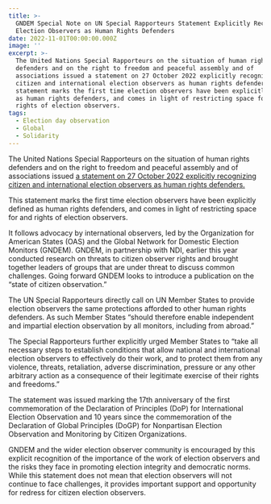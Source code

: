 ```yaml
---
title: >-
  GNDEM Special Note on UN Special Rapporteurs Statement Explicitly Recognizing
  Election Observers as Human Rights Defenders
date: 2022-11-01T00:00:00.000Z
image: ''
excerpt: >-
  The United Nations Special Rapporteurs on the situation of human rights
  defenders and on the right to freedom and peaceful assembly and of
  associations issued a statement on 27 October 2022 explicitly recognizing
  citizen and international election observers as human rights defenders. This
  statement marks the first time election observers have been explicitly defined
  as human rights defenders, and comes in light of restricting space for and
  rights of election observers.
tags:
  - Election day observation
  - Global
  - Solidarity
---
```


The United Nations Special Rapporteurs on the situation of human rights defenders and on the right to freedom and peaceful assembly and of associations issued [a statement on 27 October 2022 explicitly recognizing citizen and international election observers as human rights defenders. ](https://srdefenders.org/information/the-situation-of-election-observers-as-human-rights-defenders%ef%bf%bc/ "UN Special Rapporteurs statement")

This statement marks the first time election observers have been explicitly defined as human rights defenders, and comes in light of restricting space for and rights of election observers.

It follows advocacy by international observers, led by the Organization for American States (OAS) and the Global Network for Domestic Election Monitors (GNDEM). GNDEM, in partnership with NDI, earlier this year conducted research on threats to citizen observer rights and brought together leaders of groups that are under threat to discuss common challenges. Going forward GNDEM looks to introduce a publication on the “state of citizen observation.”

The UN Special Rapporteurs directly call on UN Member States to provide election observers the same protections afforded to other human rights defenders. As such Member States “should therefore enable independent and impartial election observation by all monitors, including from abroad.”

The Special Rapporteurs further explicitly urged Member States to “take all necessary steps to establish conditions that allow national and international election observers to effectively do their work, and to protect them from any violence, threats, retaliation, adverse discrimination, pressure or any other arbitrary action as a consequence of their legitimate exercise of their rights and freedoms.”

The statement was issued marking the 17th anniversary of the first commemoration of the Declaration of Principles (DoP) for International Election Observation and 10 years since the commemoration of the Declaration of Global Principles (DoGP) for Nonpartisan Election Observation and Monitoring by Citizen Organizations.

GNDEM and the wider election observer community is encouraged by this explicit recognition of the importance of the work of election observers and the risks they face in promoting election integrity and democratic norms. While this statement does not mean that election observers will not continue to face challenges, it provides important support and opportunity for redress for citizen election observers.
